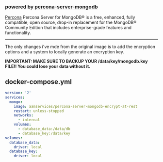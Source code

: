 ### powered by [percona-server-mongodb][1]

[Percona][2] Percona Server for MongoDB® is a free, enhanced, fully compatible, open source, drop-in replacement for the MongoDB® Community Edition that includes enterprise-grade features and functionality.

------------


The only changes i've mde from the original image is to add the encryption options and a system to locally generate an encryption key.

**IMPORTANT: MAKE SURE TO BACKUP YOUR /data/key/mongodb.key FILE!! 
You could lose your data without it.**

## docker-compose.yml

```yaml
version: '2'
services:
  mongo:
    image: aamservices/percona-server-mongodb-encrypt-at-rest
    restart: unless-stopped
    networks:
      - internal
    volumes:
      - database_data:/data/db
      - database_key:/data/key
volumes:
  database_data:
    driver: local
  database_key:
    driver: local
```


[1]: https://hub.docker.com/r/percona/percona-server-mongodb
[2]: https://www.percona.com/software/mongodb/percona-server-for-mongodb
